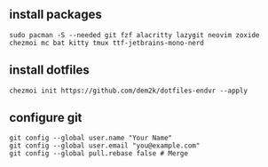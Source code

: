 ## install packages

``sudo pacman -S --needed git fzf alacritty lazygit neovim zoxide chezmoi mc bat kitty tmux ttf-jetbrains-mono-nerd``

## install dotfiles

``chezmoi init https://github.com/dem2k/dotfiles-endvr --apply``

## configure git

````
git config --global user.name "Your Name"
git config --global user.email "you@example.com"
git config --global pull.rebase false # Merge
````



